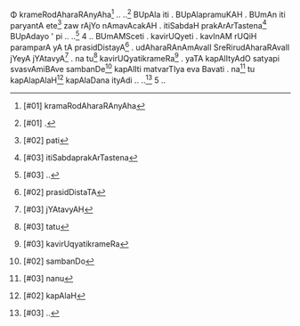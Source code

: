 Φ krameRodAharaRAnyAha[^1] .. ..[^2] BUpAla iti . BUpAlapramuKAH . BUmAn iti paryantA ete[^3] zaw rAjYo nAmavAcakAH . itiSabdaH prakArArTastena[^4] BUpAdayo ' pi .. ..[^5] 4 .. BUmAMSceti . kavirUQyeti . kavInAM rUQiH paramparA yA tA prasidDistayA[^6] . udAharaRAnAmAvalI SreRirudAharaRAvalI jYeyA jYAtavyA[^7] . na tu[^8] kavirUQyatikrameRa[^9] . yaTA kapAlItyAdO satyapi svasvAmiBAve sambanDe[^10] kapAlIti matvarTIya eva Bavati . na[^11] tu kapAlapAlaH[^12] kapAlaDana ityAdi .. ..[^13] 5 ..

[^1]: [#01] kramaRodAharaRAnyAha
[^2]: [#01] .
[^3]: [#02] pati
[^4]: [#03] itiSabdaprakArTastena
[^5]: [#03] ..
[^6]: [#02] prasidDistaTA
[^7]: [#03] jYAtavyAH
[^8]: [#03] tatu
[^9]: [#03] kavirUqyatikrameRa
[^10]: [#02] sambanDo
[^11]: [#03] nanu
[^12]: [#02] kapAlaH
[^13]: [#03] ..
